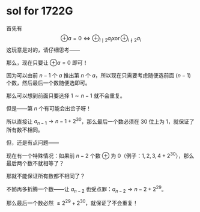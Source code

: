 # sol for 1722G 

首先有 
$$
\oplus a = 0\iff \oplus_{i\mid 2}a_i \operatorname{xor} \oplus_{i\nmid2}a_i
$$
这玩意是对的，请仔细思考——

那么，现在只要让 $\oplus a = 0$ 即可！

因为可以由前 $n - 1$ 个 $a$ 推出第 $n$ 个 $a$，所以现在只需要考虑随便选前面 $(n - 1)$ 个数，然后最后一个数随便选即可。

那么可以想到前面只要选择 $1 \sim n - 1$ 就不会重复。

但是——第 $n$ 个有可能会出岔子呀！

所以直接让 $a_{n - 1} \to n - 1 + 2 ^ {30}$，那么最后一个数必须在 $30$ 位上为 $1$，就保证了所有数不相同。

但，还是有点问题——

现在有一个特殊情况：如果前 $n - 2$ 个数 $\oplus$ 为 $0$（例子：$1, 2, 3, 4 + 2 ^ {30}$），那么最后两个数不就相等了？

那就不能保证所有数都不相同了？

不妨再多折腾一个数——让 $a_{n - 2}$ 也受点罪：$a_{n - 2} \to n - 2 + 2 ^ {29}$。

那么最后一个数必然 $\ge 2 ^ {29} + 2 ^ {30}$，就保证了不会重复！

